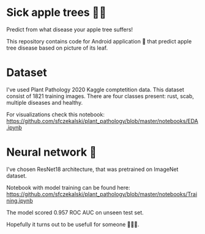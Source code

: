 # Sick apple trees 🌿🍎

Predict from what disease your apple tree suffers!

This repository contains code for Android application 📲 that predict apple tree disease based on picture of its leaf.

# Dataset
I've used Plant Pathology 2020 Kaggle comptetition data. 
This dataset consist of 1821 training images. There are four classes present: rust, scab, multiple diseases	and healthy.

For visualizations check this notebook: https://github.com/sfczekalski/plant_pathology/blob/master/notebooks/EDA.ipynb

# Neural network 🧠
I've chosen ResNet18 architecture, that was pretrained on ImageNet dataset.

Notebook with model training can be found here: https://github.com/sfczekalski/plant_pathology/blob/master/notebooks/Training.ipynb

The model scored 0.957 ROC AUC on unseen test set.

Hopefully it turns out to be usefull for someone 👩🏼‍🌾.
